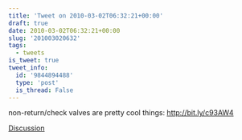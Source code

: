 ```yaml
---
title: 'Tweet on 2010-03-02T06:32:21+00:00'
draft: true
date: 2010-03-02T06:32:21+00:00
slug: '201003020632'
tags:
  - tweets
is_tweet: true
tweet_info:
  id: '9844894488'
  type: 'post'
  is_thread: False
---
```




non-return/check valves are pretty cool things: http://bit.ly/c93AW4

[Discussion](https://x.com/sytelus/status/9844894488)
